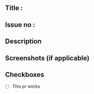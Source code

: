 ## Title :

<!--Provide a clear title for your PR in order to have a precise summary-->

## Issue no :

<!--Mention the issue number using the '#' symbol followed by the issue number OR you may provide the link-->

## Description

<!--Provide the brief description of the changes you've made-->

## Screenshots (if applicable)

<!--![Screenshot](url-to-screenshot)-->


## Checkboxes

- [ ] This pr works

